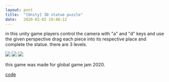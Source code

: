 ```yaml
---
layout: post
title:  "[Unity] 3D statue puzzle"
date:   2020-02-02 19:48:12
---
```

in this unity game players control the camera with "a" and "d" keys and use the given perspective drag each piece into its respective place and complete the statue. 
there are 3 levels. 

<img src="https://media.giphy.com/media/JonfJkywAel5uG0PGi/giphy.gif"/>

<img src="https://media.giphy.com/media/UqkgNMlXCEjG4Q5rJK/giphy.gif"/>

<img src="https://media.giphy.com/media/llTrSHsONZOrtT8wq0/giphy.gif"/>

this game was made for global game jam 2020.

[code](https://github.com/spoisseroux/GameJam2020)  


